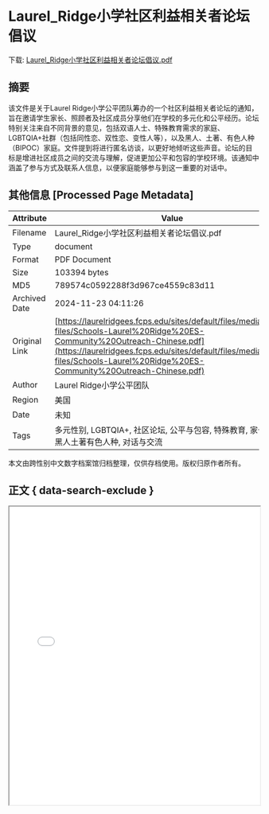 # Laurel_Ridge小学社区利益相关者论坛倡议

<!-- tcd_download_link -->
下载: <a href="../Laurel_Ridge小学社区利益相关者论坛倡议.pdf" download>Laurel_Ridge小学社区利益相关者论坛倡议.pdf</a>
<!-- tcd_download_link_end -->

## 摘要

<!-- tcd_abstract -->
该文件是关于Laurel Ridge小学公平团队筹办的一个社区利益相关者论坛的通知，旨在邀请学生家长、照顾者及社区成员分享他们在学校的多元化和公平经历。论坛特别关注来自不同背景的意见，包括双语人士、特殊教育需求的家庭、LGBTQIA+社群（包括同性恋、双性恋、变性人等），以及黑人、土著、有色人种（BIPOC）家庭。文件提到将进行匿名访谈，以更好地倾听这些声音。论坛的目标是增进社区成员之间的交流与理解，促进更加公平和包容的学校环境。该通知中涵盖了参与方式及联系人信息，以便家庭能够参与到这一重要的对话中。

<!-- tcd_abstract_end -->

## 其他信息 [Processed Page Metadata]

| Attribute       | Value                                  |
|-----------------|----------------------------------------|
| Filename        | Laurel_Ridge小学社区利益相关者论坛倡议.pdf                             |
| Type            | document                                 |
| Format          | PDF Document                               |
| Size            | 103394 bytes                           |
| MD5             | 789574c0592288f3d967ce4559c83d11                                  |
| Archived Date   | 2024-11-23 04:11:26                             |
| Original Link   | [https://laurelridgees.fcps.edu/sites/default/files/media/inline-files/Schools-Laurel%20Ridge%20ES-Community%20Outreach-Chinese.pdf](https://laurelridgees.fcps.edu/sites/default/files/media/inline-files/Schools-Laurel%20Ridge%20ES-Community%20Outreach-Chinese.pdf)                         |
| Author          | Laurel Ridge小学公平团队                               |
| Region          | 美国                               |
| Date            | 未知                                 |
| Tags            | 多元性别, LGBTQIA+, 社区论坛, 公平与包容, 特殊教育, 家长意见, 黑人土著有色人种, 对话与交流                                 |

本文由跨性别中文数字档案馆归档整理，仅供存档使用。版权归原作者所有。


## 正文 { data-search-exclude }

<!-- tcd_main_text -->
<iframe src="../Laurel_Ridge小学社区利益相关者论坛倡议.pdf" width="100%" height="600px">
    <p>无法显示PDF，请下载查看。</p>
</iframe>
<!-- tcd_main_text_end -->

